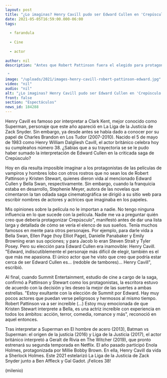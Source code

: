 ```yaml
---
layout: post
title: "¿Lo imaginas? Henry Cavill pudo ser Edward Cullen en 'Crepúsculo'; era el favorito de la autora"
date: 2021-05-05T16:59:00.000-06:00
tags:
  
  - farandula
  
  - Cine
  
  - actor
  
author: nil
description: "Antes que Robert Pattinson fuera el elegido para protagonizar la saga de vampiros y hombres lobo, Henry Cavill era el preferido de la escritora Stephenie Meyer.   "
image: "/uploads/2021/images-henry-cavill-robert-pattinson-edward.jpg"
video: "nil"
audio: "nil"
alt: "¿Lo imaginas? Henry Cavill pudo ser Edward Cullen en 'Crepúsculo'; era el favorito de la autora"
front: false
section: "Espectáculos"
news_id: 184288
---
```


Henry Cavill es famoso por interpretar a Clark Kent, mejor conocido como Superman, personaje que este año apareció en La Liga de la Justicia de Zack Snyder. Sin embargo, ya desde antes se había dado a conocer por su papel de Charles Brandon en Los Tudor (2007-2010). Nacido el 5 de mayo de 1983 como Henry William Dalgliesh Cavill, el actor británico celebra hoy su cumpleaños número 38. ¿Sabias que a su trayectoria se se le pudo haber sumado la interpretación de Edward Cullen en la criticada saga de Crepúsculo? 

Hoy en día resulta imposible imaginar a los protagonistas de las películas de vampiros y hombres lobo con otros rostros que no sean los de Robert Pattinson y Kristen Stewart, quienes dieron vida al mencionado Edward Cullen y Bella Swan, respectivamente. Sin embargo, cuando la franquicia estaba en desarrollo, Stephenie Meyer, autora de las novelas que cimentaron la tan odiada saga cinematográfica se dirigió a su sitio web para escribir nombres de actores y actrices que imaginaba en los papeles. 

Mis opiniones sobre la película no le importan a nadie. No tengo ninguna influencia en lo que sucede con la película. Nadie me va a preguntar quién creo que debería protagonizar Crepúsculo", manifestó antes de dar una lista larga y detallada de cómo se vería el elenco de sus sueños. Tenía muchos famosos en mente para otros personajes. Por ejemplo, para darle vida a Bella Swan, Ellen Page (hoy Elliot Page), Danielle Panabaker y Emily Browning eran sus opciones; y para Jacob lo eran Steven Strait y Tyler Posey. Pero su elección para Edward Cullen era inamovible: Henry Cavill. "Edward, indiscutiblemente el personaje más difícil de elegir, también es el que más me apasiona. El único actor que he visto que creo que podría estar cerca de ser Edward Cullen es… (redoble de tambores)… Henry Cavill", escribió. 

Al final, cuando Summit Entertainment, estudio de cine a cargo de la saga, confirmó a Pattinson y Stewart como los protagonistas, la escritora estuvo de acuerdo con la decisión y les deseo la mejor de las suertes a ambas estrellas. "Estoy exultante con la elección de Summit por Edward. Hay muy pocos actores que puedan verse peligrosos y hermosos al mismo tiempo. Robert Pattinson va a ser increíble (...) Estoy muy emocionada de que Kristen Stewart interprete a Bella, es una actriz increíble con experiencia en todos los ámbitos: acción, terror, comedia, romance y más", reconoció en aquel entonces. 

Tras interpretar a Superman en El hombre de acero (2013), Batman vs Superman: el origen de la justicia (2016) y Liga de la Justicia (2017), el actor británico interpretó a Geralt de Rivia en The Witcher (2019), que pronto estrenará su segunda temporada en Netflix. 
El año pasado participó Enola Holmes, protagonizada por Millie Bobby Brown. En ella, Henry Cavill da vida a Sherlock Holmes. Este 2021 estelarizó La Liga de la Justicia de Zack Snyder junto a Ben Affleck y Gal Gadot. ¡Felices 38! 

(milenio)